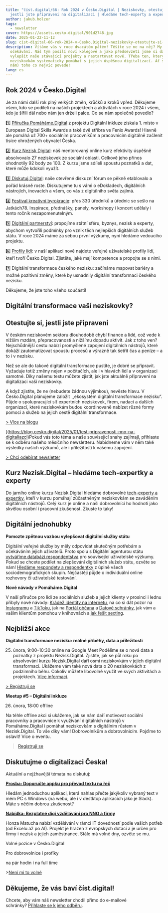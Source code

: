 ```yaml
---
title: "číst.digital/66: Rok 2024 v Česko.Digital | Neziskovky, otestujte si,
  jestli jste připraveni na digitalizaci | Hledáme tech-experty a expertky"
author: jakub.holzer
tags:
  - newsletter
cover: https://assets.cesko.digital/901d2748.jpg
date: 2025-01-22-11-12
slug: cist-digital-66-rok-2024-v-Cesko.Digital-neziskovky-otestujte-si-jestli-jste-připraveni-na-digitalizaci-hledame-tech-experty-expertky
description: Vítáme vás v roce dvacátém pátém! Těšíte se ne na něj? My jsme plní
  očekávání. Náš tým posílí noví kolegové a jako předsevzetí jsme si dali
  vylepšit naše stávající projekty a nastartovat nové. Třeba ten, který by měl
  neziskovkám systematicky pomáhat s jejich úspěšnou digitalizací. Ať se vám (i
  nám) toho co nejvíc povede!
lang: cs
---
```

## Rok 2024 v Česko.Digital

Je za námi další rok plný velkých změn, krůčků a kroků vpřed. Děkujeme všem, kdo se podíleli na našich projektech a aktivitách v roce 2024 i všem, kdo je šířili dál nebo nám jen drželi palce. Co se nám společně povedlo?

1️⃣ [Příručka Pomáháme.Digital](https://pomahame.digital/) z projektu Digitální inkluze získala 1. místo v European Digital Skills Awards a také dvě stříbra ve Fenix Awards! Hlavně ale pomáhá už 700+ sociálním pracovníkům a pracovnicím digitálně začlenit tisíce ohrožených obyvatel Česka.

2️⃣ [Kurz Nezisk Digital](https://nezisk.digital/): náš mentorovaný online kurz efektivity úspěšně absolvovalo 27 neziskovek ze sociální oblasti. Celkově jeho přínos ohodnotily 92 body ze 100. Z kurzu jsme sdíleli spoustu poznatků a dat, které může kdokoli využít.

3️⃣[ Diskutuj.Digital](http://diskutuj.digital/): naše otevřené diskuzní fórum se pěkně etablovalo a pořád krásně roste. Diskutujeme tu s vámi o eDokladech, digitálních nástrojích, inovacích a všem, co vás z digitálního světa zajímá.

4️⃣ [Festival kreativní byrokracie](https://creativebureaucracy.cz/): přes 330 úředníků a úřednic se sešlo na Jatkách78. Inspirace, přednášky, panely, workshopy i koncert udělaly i tento ročník nezapomenutelným.

5️⃣ [Digitální partnerství](https://www.cesko.digital/projekty/digitalni-partnerstvi/home): propojíme státní sféru, byznys, nezisk a experty, abychom vytvořili podmínky pro vznik těch nejlepších digitálních služeb státu. V roce 2024 máme za sebou první výzkumy, nyní hledáme vedoucího projektu.

6️⃣ [Profily lidí](https://app.cesko.digital/people): v naší aplikaci nově najdete veřejné uživatelské profily lidí, kteří tvoří Česko.Digital. Zjistěte, jaké mají kompetence a propojte se s nimi.

7️⃣ Digitální transformace českého nezisku: začínáme mapovat bariéry a možné pozitivní změny, které by usnadnily digitální transformaci českého nezisku.

Děkujeme, že jste toho všeho součástí!

## Digitální transformace vaší neziskovky?

## Otestujte si, jestli jste připraveni

V českém neziskovém sektoru dlouhodobě chybí finance a lidé, což vede k nižším mzdám, přepracovanosti a nižšímu dopadu aktivit. Jak z toho ven? Nejschůdnější cestu nabízí promyšlené zapojení digitálních nástrojů, které dokáží zautomatizovat spoustu procesů a výrazně tak šetřit čas a peníze – a to i v nezisku.

Než se ale do takové digitální transformace pustíte, je dobré se připravit. Vyžaduje totiž změny nejen v počítačích, ale i v hlavách lidí a v organizaci samotné. Díky našemu testu můžete zjistit, jak jste aktuálně připraveni na digitalizaci vaší neziskovky.

A když zjistíte, že ne (nebudete žádnou výjimkou), nevěste hlavu. V Česko.Digital plánujeme založit  „ekosystém digitální transformace nezisku“. Půjde o spolupracující síť expertních neziskovek, firem, nadací a dalších organizací, které neziskovkám budou koordinovaně nabízet různé formy pomoci a služeb na jejich cestě digitální transformace.

[\> Více na blogu](https://blog.cesko.digital/2025/01/test-pripravenosti-nno-na-digitaliazci)

](https://blog.cesko.digital/2025/01/test-pripravenosti-nno-na-digitaliazci)Pokud vás toto téma a naše související snahy zajímají, přihlaste se k odběru našeho měsíčního newsletteru. Nabídneme vám v něm také výsledky našich výzkumů, ale i příležitosti k vašemu zapojení. 

[\> Chci odebírat newsletter](https://ceskodigital.ecomailapp.cz/public/form/8-0ff8f206695a872edfb6fade7b6458ba)

## Kurz Nezisk.Digital – hledáme tech-expertky a experty

Do jarního online kurzu Nezisk.Digital hledáme dobrovolné [tech-experty a expertky](https://app.cesko.digital/opportunities/recGLCcg5xF0wsi5e), kteří v kurzu pomáhají zúčastněným neziskovkám se zaváděním digitálních nástrojů. Celý kurz je online a naši dobrovolníci ho hodnotí jako skvělou osobní i pracovní zkušenost. Zkuste to taky!

## Digitální jednohubky

**Pomozte zpětnou vazbou vylepšovat digitální služby státu**

Digitální veřejné služby by měly odpovídat skutečným potřebám a očekáváním jejich uživatelů. Proto spolu s Digitální agenturou státu [vytváříme databázi respondentstva](https://app.cesko.digital/projects/uzivatelsky-vyzkum-dia) pro související uživatelské výzkumy. Pokud se chcete podílet na zlepšování digitálních služeb státu, ozvěte se nám! [Hledáme respondety a respondentky](https://app.cesko.digital/opportunities/rec6qixUODj79H88u) z úplně všech sociodemografických skupin. Nejčastěji půjde o individuální online rozhovory či uživatelské testování.

**Nové návody v Pomáháme.Digital**

V naší příručce pro lidi ze sociálních služeb a jejich klienty v prosinci i lednu přibyly nové návody: [Krádež identity na internetu](https://www.pomahame.digital/course/view.php?id=133), na co si dát pozor na [Instagramu](https://www.pomahame.digital/course/view.php?id=134) a [TikToku](https://www.pomahame.digital/course/view.php?id=132), jak na [Portál občana](https://www.pomahame.digital/course/view.php?id=126) a [Datové schránky,](https://www.pomahame.digital/course/view.php?id=127) jak vám a vašim klientům pomohou v knihovnách a [jak řešit sexting](https://www.pomahame.digital/course/view.php?id=129).

## Nejbližší akce

**Digitální transformace nezisku: reálné příběhy, data a příležitosti**

25. února, 9:00–10:30
    online na Google Meet
    Podělíme se o nová data a poznatky z projektu Nezisk.Digital. Zjistíte, jak se půl roku po absolvování kurzu Nezisk.Digital daří osmi neziskovkám v jejich digitální transformaci. Ukážeme vám také nová data o 20 neziskovkách z podzimního běhu. Cokoliv můžete libovolně využít ve svých aktivitách a projektech. [Více informací](https://app.cesko.digital/events/nezisk-digital-showcase-24-1).

[\> Registruji se](https://airtable.com/appBMJcLnBva02IEy/shr7e5GpqzKrYFvII)

**Meetup #5 – Digitální inkluze**

26. února, 18:00 
    offline

Na téhle offline akci si ukážeme, jak se nám daří motivovat sociální pracovníky a pracovnice k využívání digitálních nástrojů v Pomáháme.Digital i pomáhat neziskovkám s digitálním růstem v Nezisk.Digital. To vše díky vám! Dobrovolníkům a dobrovolnicím. Pojďme to oslavit! Více o eventu.

> [Registruji se](https://airtable.com/appzzeZuZPAlDmgNl/shrYtsvhW56mHt8jt)

## Diskutujme o digitalizaci Česka!

Aktuální a nejžhavější témata na diskutuj:

**[Prosba: Doporučte appku pro převod textu na řeč](https://diskutuj.digital/t/doporucte-appku-pro-prevod-textu-na-rec/948)**

Hledám jednoduchou aplikaci, která nahlas přečte jakýkoliv vybraný text v mém PC s Windows (na webu, ale i v destktop aplikacích jako je Slack). Máte s něčím dobrou zkušenost?

**[Nabídka: Bezplatné digi vzdělávání pro NNO a firmy](https://diskutuj.digital/t/projekt-digi-vzdelavani-pro-nno-a-firmy/953)**

Honza Matucha nabízí vzdělávání v rámci IT dovedností podle vašich potřeb (od Excelu až po AI). Projekt je hrazen z evropských dotací a je určen pro firmy i nezisk a jejich zaměstnance. Stále má volné dny, ozvěte se mu.

Volné pozice v Česko.Digital 

Pro dobrovolnice i profíky

na pár hodin i na full time

\>[Není mi to volné](https://app.cesko.digital/)

## Děkujeme, že vás baví číst.digital!

Chcete, aby vám náš newsletter chodil přímo do e-mailové schránky? [Přihlaste se k jeho odběru](https://ceskodigital.ecomailapp.cz/public/form/6-3fdfd544852ed7431aa64f3b9481afb9).
